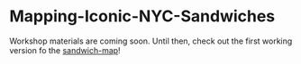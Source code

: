 # Mapping-Iconic-NYC-Sandwiches

Workshop materials are coming soon. Until then, check out the first working version fo the [sandwich-map](https://www.iconicsandwiches.com)!